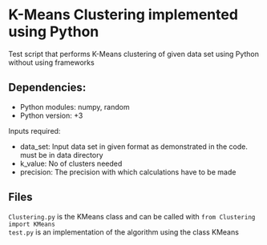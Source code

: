 # K-Means Clustering implemented using Python
Test script that performs K-Means clustering of given data set using Python without using frameworks

## Dependencies:
- Python modules: numpy, random
- Python version: +3

Inputs required:
- data_set: Input data set in given format as demonstrated in the code. must be in data directory
- k_value: No of clusters needed
- precision: The precision with which calculations have to be made

## Files
```Clustering.py``` is the KMeans class and can be called with ```from Clustering import KMeans```<br>
```test.py``` is an implementation of the algorithm using the class KMeans
